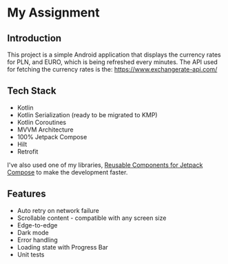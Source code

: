 # My Assignment

## Introduction

This project is a simple Android application that displays the currency rates for PLN, and EURO,
which is being refreshed every
minutes. The API used for fetching the currency rates is the: https://www.exchangerate-api.com/

## Tech Stack

- Kotlin
- Kotlin Serialization (ready to be migrated to KMP)
- Kotlin Coroutines
- MVVM Architecture
- 100% Jetpack Compose
- Hilt
- Retrofit

I've also used one of my
libraries, [Reusable Components for Jetpack Compose](https://github.com/LinX64/Reusable) to make the
development faster.

## Features

- Auto retry on network failure
- Scrollable content - compatible with any screen size
- Edge-to-edge
- Dark mode
- Error handling
- Loading state with Progress Bar
- Unit tests
